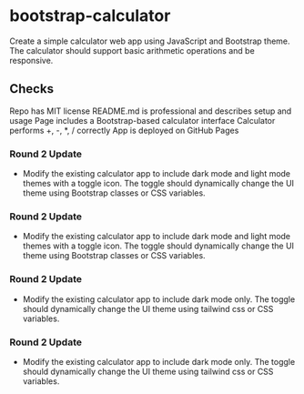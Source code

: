 # bootstrap-calculator

Create a simple calculator web app using JavaScript and Bootstrap theme. The calculator should support basic arithmetic operations and be responsive.

## Checks
Repo has MIT license
README.md is professional and describes setup and usage
Page includes a Bootstrap-based calculator interface
Calculator performs +, -, *, / correctly
App is deployed on GitHub Pages

### Round 2 Update
- Modify the existing calculator app to include dark mode and light mode themes with a toggle icon. The toggle should dynamically change the UI theme using Bootstrap classes or CSS variables.


### Round 2 Update
- Modify the existing calculator app to include dark mode and light mode themes with a toggle icon. The toggle should dynamically change the UI theme using Bootstrap classes or CSS variables.


### Round 2 Update
- Modify the existing calculator app to include dark mode only. The toggle should dynamically change the UI theme using tailwind css or CSS variables.


### Round 2 Update
- Modify the existing calculator app to include dark mode only. The toggle should dynamically change the UI theme using tailwind css or CSS variables.
